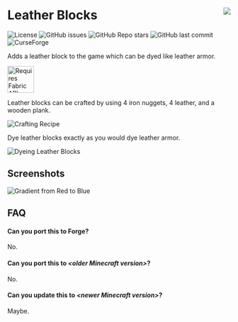 # Leather Blocks <img align="right" src="src/main/resources/assets/leatherblocks/icon.png" />

![License](https://img.shields.io/github/license/arm32x/leather-blocks?label=license&style=flat-square) ![GitHub issues](https://img.shields.io/github/issues/arm32x/leather-blocks?logo=github&style=flat-square) ![GitHub Repo stars](https://img.shields.io/github/stars/arm32x/leather-blocks?logo=github&style=flat-square) ![GitHub last commit](https://img.shields.io/github/last-commit/arm32x/leather-blocks?logo=github&style=flat-square) ![CurseForge](https://curse.nikky.moe/api/img/373879?style=flat-square&logo)

Adds a leather block to the game which can be dyed like leather armor.

<img title="Requires Fabric API" src="https://i.imgur.com/HabVZJR.png" height="60" />

Leather blocks can be crafted by using 4 iron nuggets, 4 leather, and a wooden plank.

![Crafting Recipe](https://i.imgur.com/2sElVRl.png)

Dye leather blocks exactly as you would dye leather armor.

![Dyeing Leather Blocks](https://i.imgur.com/VwkrZi6.png)

## Screenshots

![Gradient from Red to Blue](https://i.imgur.com/FavPPFK.png)

## FAQ

#### Can you port this to Forge?

No.

#### Can you port this to *\<older Minecraft version>*?

No.

#### Can you update this to *\<newer Minecraft version>*?

Maybe.
